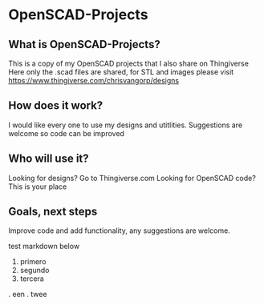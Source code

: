 # OpenSCAD-Projects

## What is OpenSCAD-Projects?
This is a copy of my OpenSCAD projects that I also share on Thingiverse
Here only the .scad files are shared, for STL and images please visit https://www.thingiverse.com/chrisvangorp/designs

## How does it work?
I would like every one to use my designs and utitlities.
Suggestions are welcome so code can be improved

## Who will use it?
Looking for designs? Go to Thingiverse.com 
Looking for OpenSCAD code? This is your place

## Goals, next steps
Improve code and add functionality, any suggestions are welcome.

test markdown below
1. primero
3. segundo
4. tercera

. een
. twee
